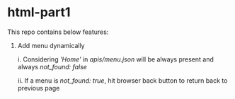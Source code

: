 # html-part1

This repo contains below features:

1. Add menu dynamically
    
    i. Considering _'Home'_ in _apis/menu.json_ will be always present and always _not_found: false_
    
    ii. If a menu is _not_found: true_, hit browser back button to return back to previous page
    
